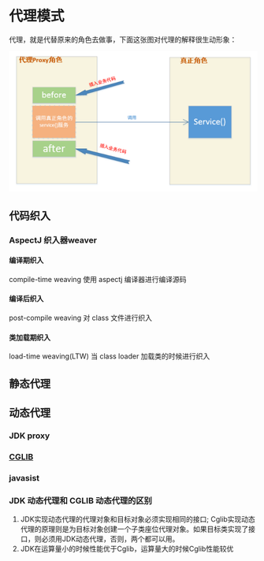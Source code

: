 # 代理模式

代理，就是代替原来的角色去做事，下面这张图对代理的解释很生动形象：

![](./imgs/641df943.png)

## 代码织入

### AspectJ 织入器weaver

#### 编译期织入

compile-time weaving 使用 aspectj 编译器进行编译源码

#### 编译后织入

post-compile weaving 对 class 文件进行织入

#### 类加载期织入

load-time weaving(LTW) 当 class loader 加载类的时候进行织入 

## 静态代理

## 动态代理

### JDK proxy

### [CGLIB](./cglib.md)

### javasist

### JDK 动态代理和 CGLIB 动态代理的区别

1. JDK实现动态代理的代理对象和目标对象必须实现相同的接口; Cglib实现动态代理的原理则是为目标对象创建一个子类座位代理对象。如果目标类实现了接口，则必须用JDK动态代理，否则，两个都可以用。
2. JDK在运算量小的时候性能优于Cglib，运算量大的时候Cglib性能较优
